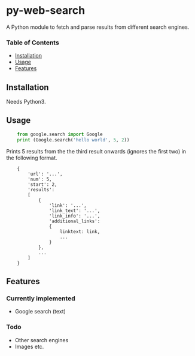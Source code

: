 # py-web-search

A Python module to fetch and parse results from different search engines.

### Table of Contents

* [Installation](#installation)
* [Usage](#usage)
* [Features](#features)

## Installation

Needs Python3.

## Usage

```python
    from google.search import Google
    print (Google.search('hello world', 5, 2))
```
Prints 5 results from the the third result onwards (ignores the first two) in the following format.

```
    {
        'url': '...',
        'num': 5,
        'start': 2,
        'results':
        [
            {
                'link': '...',
                'link_text': '...',
                'link_info': '...',
                'additional_links':
                {
                    linktext: link,
                    ...
                }
        	},
        	...
        ]
    }
```

## Features


### Currently implemented

* Google search (text)

### Todo

* Other search engines
* Images etc.